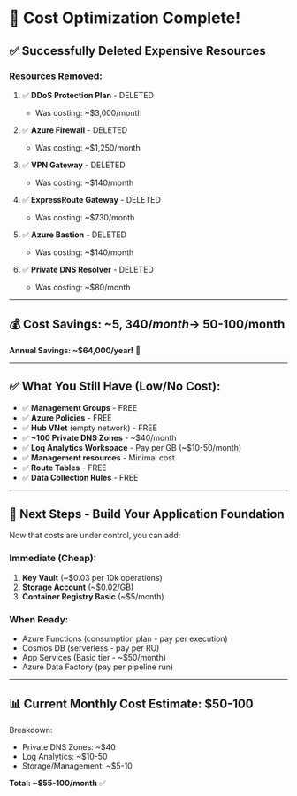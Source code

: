 # 🎉 Cost Optimization Complete!

## ✅ Successfully Deleted Expensive Resources

### Resources Removed:
1. ✅ **DDoS Protection Plan** - DELETED
   - Was costing: ~$3,000/month
   
2. ✅ **Azure Firewall** - DELETED
   - Was costing: ~$1,250/month
   
3. ✅ **VPN Gateway** - DELETED
   - Was costing: ~$140/month
   
4. ✅ **ExpressRoute Gateway** - DELETED
   - Was costing: ~$730/month
   
5. ✅ **Azure Bastion** - DELETED
   - Was costing: ~$140/month
   
6. ✅ **Private DNS Resolver** - DELETED
   - Was costing: ~$80/month

---

## 💰 **Cost Savings: ~$5,340/month → ~$50-100/month**

**Annual Savings: ~$64,000/year!** 🎊

---

## ✅ What You Still Have (Low/No Cost):

- ✅ **Management Groups** - FREE
- ✅ **Azure Policies** - FREE  
- ✅ **Hub VNet** (empty network) - FREE
- ✅ **~100 Private DNS Zones** - ~$40/month
- ✅ **Log Analytics Workspace** - Pay per GB (~$10-50/month)
- ✅ **Management resources** - Minimal cost
- ✅ **Route Tables** - FREE
- ✅ **Data Collection Rules** - FREE

---

## 🚀 Next Steps - Build Your Application Foundation

Now that costs are under control, you can add:

### Immediate (Cheap):
1. **Key Vault** (~$0.03 per 10k operations)
2. **Storage Account** (~$0.02/GB)
3. **Container Registry Basic** (~$5/month)

### When Ready:
- Azure Functions (consumption plan - pay per execution)
- Cosmos DB (serverless - pay per RU)
- App Services (Basic tier - ~$50/month)
- Azure Data Factory (pay per pipeline run)

---

## 📊 Current Monthly Cost Estimate: **$50-100**

Breakdown:
- Private DNS Zones: ~$40
- Log Analytics: ~$10-50
- Storage/Management: ~$5-10

**Total: ~$55-100/month** ✅

